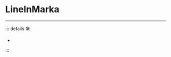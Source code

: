 # LineInMarka

---

<!-- =================================================== -->
<!-- =================================================== -->
<!-- =================================================== -->
<!-- =================================================== -->
<!-- =================================================== -->
::: details 🛠

-

:::

